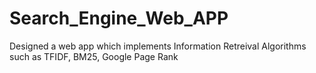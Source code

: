 # Search_Engine_Web_APP
Designed a web app which implements Information Retreival Algorithms such as TFIDF, BM25, Google Page Rank
